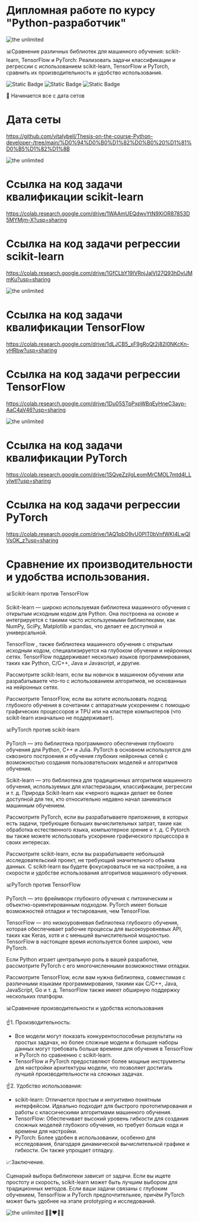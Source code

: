 # Дипломная работе по курсу "Python-разработчик"

<img src='https://github.com/vitalybell/Thesis-on-the-course-Python-developer-/blob/main/istockphoto-1206796363-612x612.jpg' alt = 'the unlimited'>

📊Сравнение различных библиотек для машинного обучения: scikit-learn, TensorFlow и PyTorch: Реализовать задачи классификации и регрессии с использованием scikit-learn, TensorFlow и PyTorch, сравнить их производительность и удобство использования.

![Static Badge](https://img.shields.io/badge/scikitlearn-yellow?logo=%3Cfont%20style%3D%22vertical-align%3A%20inherit%3B%22%3E%3Cfont%20style%3D%22vertical-align%3A%20inherit%3B%22%3E%23F7931E%3C%2Ffont%3E%3C%2Ffont%3E)
![Static Badge](https://img.shields.io/badge/Py-TensorFlow-orange?logo=%3Cfont%20style%3D%22vertical-align%3A%20inherit%3B%22%3E%3Cfont%20style%3D%22vertical-align%3A%20inherit%3B%22%3E%23FF6F00%3C%2Ffont%3E%3C%2Ffont%3E)
![Static Badge](https://img.shields.io/badge/Py-%20PyTorch-red?logo=%3Cfont%20style%3D%22vertical-align%3A%20inherit%3B%22%3E%3Cfont%20style%3D%22vertical-align%3A%20inherit%3B%22%3E%23EE4C2C%3C%2Ffont%3E%3C%2Ffont%3E)

🚗 Начинается все с дата сетов
# Дата сеты 
https://github.com/vitalybell/Thesis-on-the-course-Python-developer-/tree/main/%D0%94%D0%B0%D1%82%D0%B0%20%D1%81%D0%B5%D1%82%D1%8B


<img src='https://github.com/vitalybell/Thesis-on-the-course-Python-developer-/blob/main/%D0%BA%D0%B0%D1%80%D1%82%D0%B8%D0%BD%D0%BA%D0%B8/scikit.jpg' alt = 'the unlimited'>


# Ссылка на код задачи квалификации scikit-learn
https://colab.research.google.com/drive/1WAAmUEQdwvYtN9XiOR87853D5MYMjm-X?usp=sharing
# Ссылка на код задачи регрессии scikit-learn
https://colab.research.google.com/drive/1GfCLbY19lVRnjJalVI27Q93hDvlJMmKu?usp=sharing

<img src='https://github.com/vitalybell/Thesis-on-the-course-Python-developer-/blob/main/%D0%BA%D0%B0%D1%80%D1%82%D0%B8%D0%BD%D0%BA%D0%B8/TesorFlow.jpg' alt = 'the unlimited'>


# Ссылка на код задачи квалификации TensorFlow
https://colab.research.google.com/drive/1dLJCB5_xF9gRoQt2j82l0NKcKn-yHRbw?usp=sharing
# Ссылка на код задачи регрессии TensorFlow
https://colab.research.google.com/drive/1Du05STpPxpWBqEyHneC3ayp-AaC4aV46?usp=sharing

<img src='https://github.com/vitalybell/Thesis-on-the-course-Python-developer-/blob/main/%D0%BA%D0%B0%D1%80%D1%82%D0%B8%D0%BD%D0%BA%D0%B8/PyTorch.jpg' alt = 'the unlimited'>


# Ссылка на код задачи квалификации PyTorch
https://colab.research.google.com/drive/1SQveZzjlgLeomMrCMOL7mtd4l_Lylwtl?usp=sharing

# Ссылка на код задачи регрессии PyTorch
https://colab.research.google.com/drive/1AQ1pbO9vU0PIT0bVnfWKI4LwQIVsOK_z?usp=sharing

# Cравнение их производительности  и удобства использования.

📊Scikit-learn против TensorFlow

Scikit-learn — широко используемая библиотека машинного обучения с открытым исходным кодом для Python. Она построена на основе и интегрируется с такими часто используемыми библиотеками, как NumPy, SciPy, Matplotlib и pandas, что делает ее доступной и универсальной.

TensorFlow , также библиотека машинного обучения с открытым исходным кодом, специализируется на глубоком обучении и нейронных сетях. TensorFlow поддерживает несколько языков программирования, таких как Python, C/C++, Java и Javascript, и другие.

Рассмотрите scikit-learn, если вы новичок в машинном обучении или разрабатываете что-то с использованием алгоритмов, не основанных на нейронных сетях.

Рассмотрите TensorFlow, если вы хотите использовать подход глубокого обучения в сочетании с аппаратным ускорением с помощью графических процессоров и TPU или на кластере компьютеров (что scikit-learn изначально не поддерживает).

📊PyTorch против scikit-learn

PyTorch — это библиотека программного обеспечения глубокого обучения для Python, C++ и Julia. PyTorch в основном используется для сквозного построения и обучения глубоких нейронных сетей с возможностью создания пользовательских моделей и алгоритмов обучения.

Scikit-learn — это библиотека для традиционных алгоритмов машинного обучения, используемых для кластеризации, классификации, регрессии и т. д. Природа Scikit-learn как «черного ящика» делает ее более доступной для тех, кто относительно недавно начал заниматься машинным обучением.

Рассмотрите PyTorch, если вы разрабатываете приложения, в которых есть задачи, требующие больших вычислительных затрат, такие как обработка естественного языка, компьютерное зрение и т. д. С Pytorch вы также можете использовать ускорение графического процессора в своих интересах.

Рассмотрите scikit-learn, если вы разрабатываете небольшой исследовательский проект, не требующий значительного объема данных. С scikit-learn вы будете фокусироваться не на настройке, а на скорости и удобстве использования алгоритмов машинного обучения.

📊PyTorch против TensorFlow

PyTorch — это фреймворк глубокого обучения с питоническим и объектно-ориентированным подходом. PyTorch имеет больше возможностей отладки и тестирования, чем TensorFlow.

TensorFlow — это низкоуровневая библиотека глубокого обучения, которая обеспечивает рабочие процессы для высокоуровневых API, таких как Keras, хотя и с меньшей вычислительной мощностью. TensorFlow в настоящее время используется более широко, чем PyTorch.

Если Python играет центральную роль в вашей разработке, рассмотрите PyTorch с его многочисленными возможностями отладки.

Рассмотрите TensorFlow, если вам нужна библиотека, совместимая с различными языками программирования, такими как C/C++, Java, JavaScript, Go и т. д. TensorFlow также имеет обширную поддержку нескольких платформ.

📊Сравнение производительности и удобства использования

☝1. Производительность:
- Все модели могут показать конкурентоспособные результаты на простых задачах, но более сложные модели и большие наборы данных могут требовать больше времени для обучения в TensorFlow и PyTorch по сравнению с scikit-learn.
- TensorFlow и PyTorch предоставляют более мощные инструменты для настройки архитектуры модели, что позволяет достигать лучшей производительности на сложных задачах.

☝2. Удобство использования:
- scikit-learn: Отличается простым и интуитивно понятным интерфейсом. Идеально подходит для быстрого прототипирования и работы с классическими алгоритмами машинного обучения.
- TensorFlow: Обеспечивает высокий уровень гибкости для создания сложных моделей глубокого обучения, но требует больше кода и времени для настройки.
- PyTorch: Более удобен в использовании, особенно для исследования, благодаря динамической вычислительной графике и гибкости. Он также упрощает отладку.

 📈Заключение.
 
Сценарий выбора библиотеки зависит от задачи. Если вы ищете простоту и скорость, scikit-learn может быть лучшим выбором для традиционных методов. Если ваши задачи связаны с глубоким обучением, TensorFlow и PyTorch предпочтительнее, причём PyTorch может быть удобнее на этапе prototyping и исследований.

<img src='https://github.com/vitalybell/Thesis-on-the-course-Python-developer-/blob/main/istockphoto-1937756687-612x612.jpg' alt = 'the unlimited'>
👨‍💻❤🌄🤗
